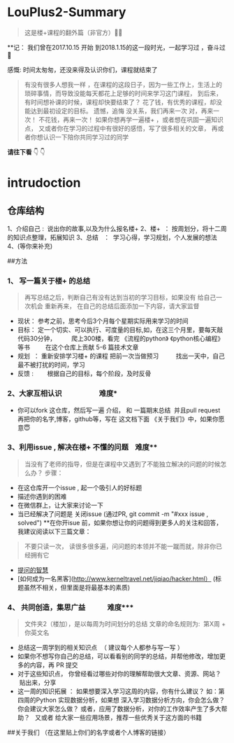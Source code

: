 # LouPlus2-Summary
> 这是楼+课程的翻外篇（非官方）:facepunch::facepunch:

**记： 我们曾在2017.10.15 开始 到2018.1.15的这一段时光，一起学习过 ，奋斗过:love_letter:

感慨: 时间太匆匆，还没来得及认识你们，课程就结束了

> 有没有很多人想我一样 ，在课程的这段日子，因为一些工作上，生活上的琐碎事情，而导致没能每天都花上足够的时间来学习这门课程，
到后来，有时间想补课的时候，课程却快要结束了？
花了钱，有优秀的课程，却没能达到最初设定的目标。 遗憾，追悔
没关系，我们再来一次
对，再来一次！ 不花钱，再来一次！
如果你想再学一遍楼+ ，或者想在巩固一遍知识点，
又或者你在学习的过程中有很好的感悟，写了很多相关的文章，
再或者你想认识一下陪你共同学习过的同学

**请往下看** :point_down: :point_down:

# intrudoction

## 仓库结构

1、介绍自己  :  说出你的故事,以及为什么报名楼+
2、楼+   ： 按周划分，将十二周的知识点整理，拓展知识
3、总结   ：  学习心得，学习规划，个人发展的想法
4、(等你来补充)

##方法
### 1、 写一篇关于楼+ 的总结
> 再写总结之后，判断自己有没有达到当初的学习目标，如果没有
给自己一次机会 重新再来， 在自己的总结后面添加一下内容，请大家监督

* 现状： 参考之前，思考今后3个月每个星期实际用来学习的时间
* 目标： 定一个切实、可以执行、可度量的目标,如，在这三个月里，要每天敲代码30分钟，
         爬上300楼，看完 《流程的python》 《python核心编程》 等书
         在这个仓库上贡献 5-6 篇技术文章
         
* 规划  ： 重新安排学习楼+ 的课程 把前一次当做预习
          找出一天中，自己最不被打扰的时间，学习
* 反馈  : 
        根据自己的目标，每个阶段，及时反骨

### 2、大家互相认识                      难度*
* 你可以fork 这仓库，然后写一遍 介绍， 和 一篇期末总结  并且pull request 
再把你的名字,博客，github等，写在 这文档下面 《关于我们》中，如果你愿意:innocent:

### 3、利用issue , 解决在楼+ 不懂的问题    难度**
>当没有了老师的指导，但是在课程中又遇到了不能独立解决的问题的时候怎么办？
步骤：
* 在这仓库开一个issue , 起一个吸引人的好标题
* 描述你遇到的困难
* 在微信群上，让大家来讨论一下
* 当已经解决了问题是 关闭issue  (通过PR, git commit -m "#xxx issue , solved")
**在你开isue 前，如果你想让你的问题得到更多人的关注和回答，我建议阅读以下三篇文章：
> 不要只读一次， 读很多很多遍，问问题的本领并不能一蹴而就，除非你已经拥有它

* [提问的智慧](https://lug.ustc.edu.cn/wiki/doc/smart-questions)
* [如何成为一名黑客](http://www.kerneltravel.net/jiqiao/hacker.html）
(标题虽然不相关，但里面是将最基本的素质)

### 4、 共同创造，集思广益             难度***
> 文件夹2（楼加），是以每周为时间划分的总结
> 文章的命名规则为:  第X周 + 你英文名

* 总结这一周学到的相关知识点  （ 建议每个人都参与写一写 ）
* 如果你不想写你自己的总结，可以看看别的同学的总结，并帮他修改，增加更多的内容，再 PR 提交 
* 对于这些知识点， 你曾经看过哪些对你的理解帮助很大文章、资源、网站？  贴出来，分享
* 这一周的知识拓展 ： 如果想要深入学习这周的内容，你有什么建议？ 
如：第四周的Python 实现数据分析，如果想 深入学习数据分析方向，你会怎么做？ 你会建议大家怎么做？
或者，应用了数据分析，对你的工作效率产生了多大帮助？  
又或者  给大家一些应用场景，推荐一些优秀关于这方面的书籍


##关于我们
（在这里贴上你们的名字或者个人博客的链接）
